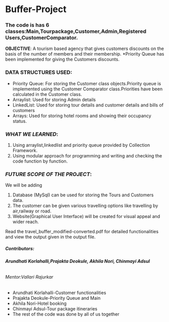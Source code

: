 # Buffer-Project
### The code is has 6 classes:Main,Tourpackage,Customer,Admin,Registered Users,CustomerComparator.
**OBJECTIVE**:
A tourism based agency that gives customers discounts on the basis of the number of members and their membership.
*Priority Queue has been implemented for giving the Customers discounts.
### **DATA STRUCTURES USED**:
* Priority Queue: For storing the Customer class objects.Priority queue is implemented using the Customer Comparator class.Priorities have been calculated in the Customer class.
* Arraylist: Used for storing Admin details
* LinkedList: Used for storing tour details and customer details and bills of customers
* Arrays: Used for storing hotel rooms and showing their occupancy status.

### *WHAT WE LEARNED*:
1. Using arraylist,linkedlist and priority queue provided by Collection Framework.
2. Using modular approach for programming and writing and checking the code function by function.

### *FUTURE SCOPE OF THE PROJECT*:
We will be adding 
1. Database (MySql) can be used for storing the Tours and Customers data.
2. The customer can be given various travelling options like travelling by air,railway or road.
3. Website(Graphical User Interface) will be created for visual appeal and wider reach.

Read the travel_buffer_modified-converted.pdf for detailed functionalities and view the output given in the output file.
##### *Contributors*:
###### **Arundhati Korlahalli,Prajakta Deokule, Akhila Nori, Chinmayi Adsul**

###### Mentor:Vallari Rajurkar

* Arundhati Korlahalli-Customer functionalities 
* Prajakta Deokule-Priority Queue and Main
* Akhila Nori-Hotel booking 
* Chinmayi Adsul-Tour package itineraries
* The rest of the code was done by all of us together
